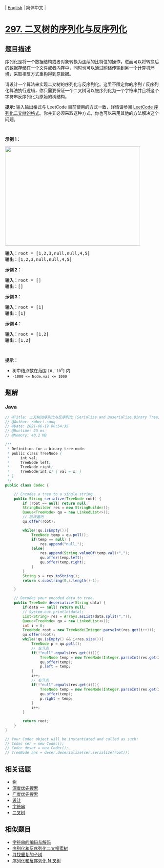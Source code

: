 
| [English](README_EN.md) | 简体中文 |

# [297. 二叉树的序列化与反序列化](https://leetcode.cn//problems/serialize-and-deserialize-binary-tree/)

## 题目描述

<p>序列化是将一个数据结构或者对象转换为连续的比特位的操作，进而可以将转换后的数据存储在一个文件或者内存中，同时也可以通过网络传输到另一个计算机环境，采取相反方式重构得到原数据。</p>

<p>请设计一个算法来实现二叉树的序列化与反序列化。这里不限定你的序列 / 反序列化算法执行逻辑，你只需要保证一个二叉树可以被序列化为一个字符串并且将这个字符串反序列化为原始的树结构。</p>

<p><strong>提示: </strong>输入输出格式与 LeetCode 目前使用的方式一致，详情请参阅 <a href="/faq/#binary-tree">LeetCode 序列化二叉树的格式</a>。你并非必须采取这种方式，你也可以采用其他的方法解决这个问题。</p>

<p> </p>

<p><strong>示例 1：</strong></p>
<img alt="" src="https://assets.leetcode.com/uploads/2020/09/15/serdeser.jpg" style="width: 442px; height: 324px;" />
<pre>
<strong>输入：</strong>root = [1,2,3,null,null,4,5]
<strong>输出：</strong>[1,2,3,null,null,4,5]
</pre>

<p><strong>示例 2：</strong></p>

<pre>
<strong>输入：</strong>root = []
<strong>输出：</strong>[]
</pre>

<p><strong>示例 3：</strong></p>

<pre>
<strong>输入：</strong>root = [1]
<strong>输出：</strong>[1]
</pre>

<p><strong>示例 4：</strong></p>

<pre>
<strong>输入：</strong>root = [1,2]
<strong>输出：</strong>[1,2]
</pre>

<p> </p>

<p><strong>提示：</strong></p>

<ul>
	<li>树中结点数在范围 <code>[0, 10<sup>4</sup>]</code> 内</li>
	<li><code>-1000 <= Node.val <= 1000</code></li>
</ul>


## 题解


### Java

```Java
// @Title: 二叉树的序列化与反序列化 (Serialize and Deserialize Binary Tree)
// @Author: robert.sunq
// @Date: 2021-06-19 00:54:35
// @Runtime: 23 ms
// @Memory: 40.2 MB

/**
 * Definition for a binary tree node.
 * public class TreeNode {
 *     int val;
 *     TreeNode left;
 *     TreeNode right;
 *     TreeNode(int x) { val = x; }
 * }
 */
public class Codec {

    // Encodes a tree to a single string.
    public String serialize(TreeNode root) {
        if (root == null) return null;
        StringBuilder res = new StringBuilder();
        Queue<TreeNode> qu = new LinkedList<>();
        // 层次遍历
        qu.offer(root);

        while(!qu.isEmpty()){
            TreeNode temp = qu.poll();
            if(temp == null) {
                res.append("null,");
            }else{
                res.append(String.valueOf(temp.val)+",");
                qu.offer(temp.left);
                qu.offer(temp.right);
            }
        }
        String s = res.toString();
        return s.substring(0,s.length()-1);

    }

    // Decodes your encoded data to tree.
    public TreeNode deserialize(String data) {
        if(data == null) return null;
        // System.out.println(data);
        List<String> res = Arrays.asList(data.split(","));
        Queue<TreeNode> qu = new LinkedList<>();
        int i = 0;
        TreeNode root = new TreeNode(Integer.parseInt(res.get(i++)));
        qu.offer(root);
        while(!qu.isEmpty() && i<res.size()){
            TreeNode p = qu.poll();
            // 左节点
            if(!"null".equals(res.get(i))){
                TreeNode temp = new TreeNode(Integer.parseInt(res.get(i)));
                qu.offer(temp);
                p.left = temp;
            }
            i++;
            // 右节点
            if(!"null".equals(res.get(i))){
                TreeNode temp = new TreeNode(Integer.parseInt(res.get(i)));
                qu.offer(temp);
                p.right = temp;
            }
            i++;
        }

        return root;
    }
}

// Your Codec object will be instantiated and called as such:
// Codec ser = new Codec();
// Codec deser = new Codec();
// TreeNode ans = deser.deserialize(ser.serialize(root));
```



## 相关话题

- [树](https://leetcode.cn//tag/tree)
- [深度优先搜索](https://leetcode.cn//tag/depth-first-search)
- [广度优先搜索](https://leetcode.cn//tag/breadth-first-search)
- [设计](https://leetcode.cn//tag/design)
- [字符串](https://leetcode.cn//tag/string)
- [二叉树](https://leetcode.cn//tag/binary-tree)

## 相似题目


- [字符串的编码与解码](../encode-and-decode-strings/README.md)
- [序列化和反序列化二叉搜索树](../serialize-and-deserialize-bst/README.md)
- [寻找重复的子树](../find-duplicate-subtrees/README.md)
- [序列化和反序列化 N 叉树](../serialize-and-deserialize-n-ary-tree/README.md)
